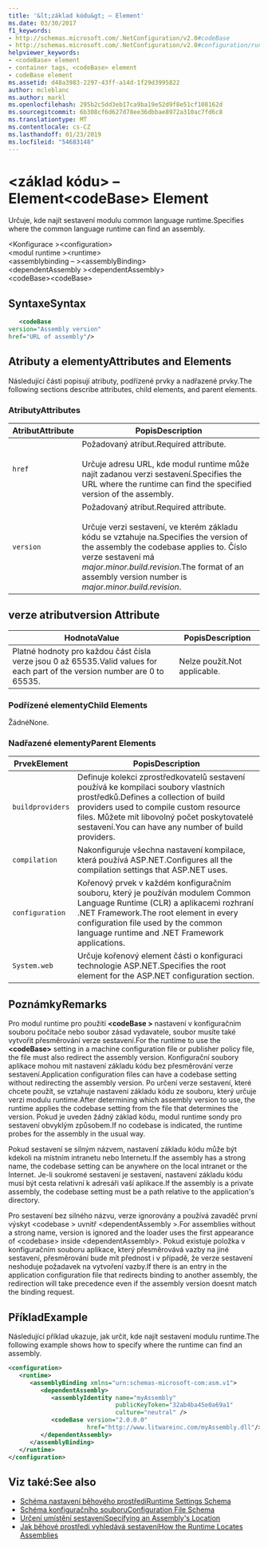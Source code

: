 ```yaml
---
title: '&lt;základ kódu&gt; – Element'
ms.date: 03/30/2017
f1_keywords:
- http://schemas.microsoft.com/.NetConfiguration/v2.0#codeBase
- http://schemas.microsoft.com/.NetConfiguration/v2.0#configuration/runtime/assemblyBinding/dependentAssembly/codeBase
helpviewer_keywords:
- <codeBase> element
- container tags, <codeBase> element
- codeBase element
ms.assetid: d48a3983-2297-43ff-a14d-1f29d3995822
author: mcleblanc
ms.author: markl
ms.openlocfilehash: 295b2c5dd3eb17ca9ba19e52d9f8e51cf108162d
ms.sourcegitcommit: 6b308cf6d627d78ee36dbbae8972a310ac7fd6c8
ms.translationtype: MT
ms.contentlocale: cs-CZ
ms.lasthandoff: 01/23/2019
ms.locfileid: "54683148"
---
```

# <a name="ltcodebasegt-element"></a><span data-ttu-id="6d3d4-102">&lt;základ kódu&gt; – Element</span><span class="sxs-lookup"><span data-stu-id="6d3d4-102">&lt;codeBase&gt; Element</span></span>
<span data-ttu-id="6d3d4-103">Určuje, kde najít sestavení modulu common language runtime.</span><span class="sxs-lookup"><span data-stu-id="6d3d4-103">Specifies where the common language runtime can find an assembly.</span></span>  
  
 <span data-ttu-id="6d3d4-104">\<Konfigurace ></span><span class="sxs-lookup"><span data-stu-id="6d3d4-104">\<configuration></span></span>  
<span data-ttu-id="6d3d4-105">\<modul runtime ></span><span class="sxs-lookup"><span data-stu-id="6d3d4-105">\<runtime></span></span>  
<span data-ttu-id="6d3d4-106">\<assemblybinding – ></span><span class="sxs-lookup"><span data-stu-id="6d3d4-106">\<assemblyBinding></span></span>  
<span data-ttu-id="6d3d4-107">\<dependentAssembly ></span><span class="sxs-lookup"><span data-stu-id="6d3d4-107">\<dependentAssembly></span></span>  
<span data-ttu-id="6d3d4-108">\<codeBase></span><span class="sxs-lookup"><span data-stu-id="6d3d4-108">\<codeBase></span></span>  
  
## <a name="syntax"></a><span data-ttu-id="6d3d4-109">Syntaxe</span><span class="sxs-lookup"><span data-stu-id="6d3d4-109">Syntax</span></span>  
  
```xml  
   <codeBase    
version="Assembly version"  
href="URL of assembly"/>  
```  
  
## <a name="attributes-and-elements"></a><span data-ttu-id="6d3d4-110">Atributy a elementy</span><span class="sxs-lookup"><span data-stu-id="6d3d4-110">Attributes and Elements</span></span>  
 <span data-ttu-id="6d3d4-111">Následující části popisují atributy, podřízené prvky a nadřazené prvky.</span><span class="sxs-lookup"><span data-stu-id="6d3d4-111">The following sections describe attributes, child elements, and parent elements.</span></span>  
  
### <a name="attributes"></a><span data-ttu-id="6d3d4-112">Atributy</span><span class="sxs-lookup"><span data-stu-id="6d3d4-112">Attributes</span></span>  
  
|<span data-ttu-id="6d3d4-113">Atribut</span><span class="sxs-lookup"><span data-stu-id="6d3d4-113">Attribute</span></span>|<span data-ttu-id="6d3d4-114">Popis</span><span class="sxs-lookup"><span data-stu-id="6d3d4-114">Description</span></span>|  
|---------------|-----------------|  
|`href`|<span data-ttu-id="6d3d4-115">Požadovaný atribut.</span><span class="sxs-lookup"><span data-stu-id="6d3d4-115">Required attribute.</span></span><br /><br /> <span data-ttu-id="6d3d4-116">Určuje adresu URL, kde modul runtime může najít zadanou verzi sestavení.</span><span class="sxs-lookup"><span data-stu-id="6d3d4-116">Specifies the URL where the runtime can find the specified version of the assembly.</span></span>|  
|`version`|<span data-ttu-id="6d3d4-117">Požadovaný atribut.</span><span class="sxs-lookup"><span data-stu-id="6d3d4-117">Required attribute.</span></span><br /><br /> <span data-ttu-id="6d3d4-118">Určuje verzi sestavení, ve kterém základu kódu se vztahuje na.</span><span class="sxs-lookup"><span data-stu-id="6d3d4-118">Specifies the version of the assembly the codebase applies to.</span></span> <span data-ttu-id="6d3d4-119">Číslo verze sestavení má *major.minor.build.revision*.</span><span class="sxs-lookup"><span data-stu-id="6d3d4-119">The format of an assembly version number is *major.minor.build.revision*.</span></span>|  
  
## <a name="version-attribute"></a><span data-ttu-id="6d3d4-120">verze atribut</span><span class="sxs-lookup"><span data-stu-id="6d3d4-120">version Attribute</span></span>  
  
|<span data-ttu-id="6d3d4-121">Hodnota</span><span class="sxs-lookup"><span data-stu-id="6d3d4-121">Value</span></span>|<span data-ttu-id="6d3d4-122">Popis</span><span class="sxs-lookup"><span data-stu-id="6d3d4-122">Description</span></span>|  
|-----------|-----------------|  
|<span data-ttu-id="6d3d4-123">Platné hodnoty pro každou část čísla verze jsou 0 až 65535.</span><span class="sxs-lookup"><span data-stu-id="6d3d4-123">Valid values for each part of the version number are 0 to 65535.</span></span>|<span data-ttu-id="6d3d4-124">Nelze použít.</span><span class="sxs-lookup"><span data-stu-id="6d3d4-124">Not applicable.</span></span>|  
  
### <a name="child-elements"></a><span data-ttu-id="6d3d4-125">Podřízené elementy</span><span class="sxs-lookup"><span data-stu-id="6d3d4-125">Child Elements</span></span>  
 <span data-ttu-id="6d3d4-126">Žádné</span><span class="sxs-lookup"><span data-stu-id="6d3d4-126">None.</span></span>  
  
### <a name="parent-elements"></a><span data-ttu-id="6d3d4-127">Nadřazené elementy</span><span class="sxs-lookup"><span data-stu-id="6d3d4-127">Parent Elements</span></span>  
  
|<span data-ttu-id="6d3d4-128">Prvek</span><span class="sxs-lookup"><span data-stu-id="6d3d4-128">Element</span></span>|<span data-ttu-id="6d3d4-129">Popis</span><span class="sxs-lookup"><span data-stu-id="6d3d4-129">Description</span></span>|  
|-------------|-----------------|  
|`buildproviders`|<span data-ttu-id="6d3d4-130">Definuje kolekci zprostředkovatelů sestavení používá ke kompilaci soubory vlastních prostředků.</span><span class="sxs-lookup"><span data-stu-id="6d3d4-130">Defines a collection of build providers used to compile custom resource files.</span></span> <span data-ttu-id="6d3d4-131">Můžete mít libovolný počet poskytovatelé sestavení.</span><span class="sxs-lookup"><span data-stu-id="6d3d4-131">You can have any number of build providers.</span></span>|  
|`compilation`|<span data-ttu-id="6d3d4-132">Nakonfiguruje všechna nastavení kompilace, která používá ASP.NET.</span><span class="sxs-lookup"><span data-stu-id="6d3d4-132">Configures all the compilation settings that ASP.NET uses.</span></span>|  
|`configuration`|<span data-ttu-id="6d3d4-133">Kořenový prvek v každém konfiguračním souboru, který je používán modulem Common Language Runtime (CLR) a aplikacemi rozhraní .NET Framework.</span><span class="sxs-lookup"><span data-stu-id="6d3d4-133">The root element in every configuration file used by the common language runtime and .NET Framework applications.</span></span>|  
|`System.web`|<span data-ttu-id="6d3d4-134">Určuje kořenový element části o konfiguraci technologie ASP.NET.</span><span class="sxs-lookup"><span data-stu-id="6d3d4-134">Specifies the root element for the ASP.NET configuration section.</span></span>|  
  
## <a name="remarks"></a><span data-ttu-id="6d3d4-135">Poznámky</span><span class="sxs-lookup"><span data-stu-id="6d3d4-135">Remarks</span></span>  
 <span data-ttu-id="6d3d4-136">Pro modul runtime pro použití  **\<codeBase >** nastavení v konfiguračním souboru počítače nebo soubor zásad vydavatele, soubor musíte také vytvořit přesměrování verze sestavení.</span><span class="sxs-lookup"><span data-stu-id="6d3d4-136">For the runtime to use the **\<codeBase>** setting in a machine configuration file or publisher policy file, the file must also redirect the assembly version.</span></span> <span data-ttu-id="6d3d4-137">Konfigurační soubory aplikace mohou mít nastavení základu kódu bez přesměrování verze sestavení.</span><span class="sxs-lookup"><span data-stu-id="6d3d4-137">Application configuration files can have a codebase setting without redirecting the assembly version.</span></span> <span data-ttu-id="6d3d4-138">Po určení verze sestavení, které chcete použít, se vztahuje nastavení základu kódu ze souboru, který určuje verzi modulu runtime.</span><span class="sxs-lookup"><span data-stu-id="6d3d4-138">After determining which assembly version to use, the runtime applies the codebase setting from the file that determines the version.</span></span> <span data-ttu-id="6d3d4-139">Pokud je uveden žádný základ kódu, modul runtime sondy pro sestavení obvyklým způsobem.</span><span class="sxs-lookup"><span data-stu-id="6d3d4-139">If no codebase is indicated, the runtime probes for the assembly in the usual way.</span></span>  
  
 <span data-ttu-id="6d3d4-140">Pokud sestavení se silným názvem, nastavení základu kódu může být kdekoli na místním intranetu nebo Internetu.</span><span class="sxs-lookup"><span data-stu-id="6d3d4-140">If the assembly has a strong name, the codebase setting can be anywhere on the local intranet or the Internet.</span></span> <span data-ttu-id="6d3d4-141">Je-li soukromé sestavení je sestavení, nastavení základu kódu musí být cesta relativní k adresáři vaší aplikace.</span><span class="sxs-lookup"><span data-stu-id="6d3d4-141">If the assembly is a private assembly, the codebase setting must be a path relative to the application's directory.</span></span>  
  
 <span data-ttu-id="6d3d4-142">Pro sestavení bez silného názvu, verze ignorovány a používá zavaděč první výskyt \<codebase > uvnitř \<dependentAssembly >.</span><span class="sxs-lookup"><span data-stu-id="6d3d4-142">For assemblies without a strong name, version is ignored and the loader uses the first appearance of \<codebase> inside \<dependentAssembly>.</span></span> <span data-ttu-id="6d3d4-143">Pokud existuje položka v konfiguračním souboru aplikace, který přesměrovává vazby na jiné sestavení, přesměrování bude mít přednost i v případě, že verze sestavení neshoduje požadavek na vytvoření vazby.</span><span class="sxs-lookup"><span data-stu-id="6d3d4-143">If there is an entry in the application configuration file that redirects binding to another assembly, the redirection will take precedence even if the assembly version doesnt match the binding request.</span></span>  
  
## <a name="example"></a><span data-ttu-id="6d3d4-144">Příklad</span><span class="sxs-lookup"><span data-stu-id="6d3d4-144">Example</span></span>  
 <span data-ttu-id="6d3d4-145">Následující příklad ukazuje, jak určit, kde najít sestavení modulu runtime.</span><span class="sxs-lookup"><span data-stu-id="6d3d4-145">The following example shows how to specify where the runtime can find an assembly.</span></span>  
  
```xml  
<configuration>  
   <runtime>  
      <assemblyBinding xmlns="urn:schemas-microsoft-com:asm.v1">  
         <dependentAssembly>  
            <assemblyIdentity name="myAssembly"  
                              publicKeyToken="32ab4ba45e0a69a1"  
                              culture="neutral" />  
            <codeBase version="2.0.0.0"  
                      href="http://www.litwareinc.com/myAssembly.dll"/>  
         </dependentAssembly>  
      </assemblyBinding>  
   </runtime>  
</configuration>  
```  
  
## <a name="see-also"></a><span data-ttu-id="6d3d4-146">Viz také:</span><span class="sxs-lookup"><span data-stu-id="6d3d4-146">See also</span></span>
- [<span data-ttu-id="6d3d4-147">Schéma nastavení běhového prostředí</span><span class="sxs-lookup"><span data-stu-id="6d3d4-147">Runtime Settings Schema</span></span>](../../../../../docs/framework/configure-apps/file-schema/runtime/index.md)
- [<span data-ttu-id="6d3d4-148">Schéma konfiguračního souboru</span><span class="sxs-lookup"><span data-stu-id="6d3d4-148">Configuration File Schema</span></span>](../../../../../docs/framework/configure-apps/file-schema/index.md)
- [<span data-ttu-id="6d3d4-149">Určení umístění sestavení</span><span class="sxs-lookup"><span data-stu-id="6d3d4-149">Specifying an Assembly's Location</span></span>](../../../../../docs/framework/configure-apps/specify-assembly-location.md)
- [<span data-ttu-id="6d3d4-150">Jak běhové prostředí vyhledává sestavení</span><span class="sxs-lookup"><span data-stu-id="6d3d4-150">How the Runtime Locates Assemblies</span></span>](../../../../../docs/framework/deployment/how-the-runtime-locates-assemblies.md)
